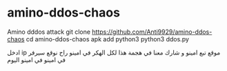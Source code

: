 # amino-ddos-chaos
Amino dddos attack 
git clone https://github.com/Anti9929/amino-ddos-chaos
cd amino-ddos-chaos
apk add python3 
python3 ddos.py

ادخل ip موقع تبع امينو و شارك معنا في هجمة
هذا لكل الهكر في امينو راح نوقع سيرفر في امينو في امينو اليوم
